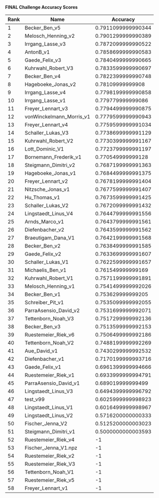 **FINAL Challenge Accuracy Scores**



|Rank|Name|Accuracy|
|----|-----|---|
|1|Becker_Ben_v5|0.7911099999990344|
|2|Melosch_Henning_v2|0.7901299999990389|
|3|Irrgang_Lasse_v3|0.7872099999990522|
|4|AntonB_v1|0.7858699999990583|
|5|Gaede_Felix_v3|0.7840499999990665|
|6|Kuhrwahl_Robert_V3|0.7833599999990697|
|7|Becker_Ben_v4|0.7822399999990748|
|8|Hageboeke_Jonas_v2|0.78109999999908|
|9|Irrgang_Lasse_v4|0.7798199999990858|
|10|Irrgang_Lasse_v1|0.779779999999086|
|11|Freyer_Lennart_v3|0.7794499999990875|
|12|vonWinckelmann_Morris_v1|0.7779599999990943|
|13|Freyer_Lennart_v4|0.7759599999991034|
|14|Schaller_Lukas_V3|0.7738699999991129|
|15|Kuhrwahl_Robert_V2|0.7730399999991167|
|16|Lott_Dominic_V1|0.7723799999991197|
|17|Bornemann_Frederik_v1|0.770549999999128|
|18|Steigmann_Dimitri_v2|0.7687199999991363|
|19|Hageboeke_Jonas_v1|0.7684499999991375|
|20|Freyer_Lennart_v2|0.7678199999991404|
|21|Nitzsche_Jonas_v1|0.7677599999991407|
|22|Hu_Thomas_v1|0.7673599999991425|
|23|Schaller_Lukas_V2|0.7672099999991432|
|24|Lingstaedt_Linus_V4|0.7644799999991556|
|25|Arnds_Marco_v1|0.7643799999991561|
|26|Diefenbacher_v2|0.7643599999991562|
|27|Braeutigam_Dana_V1|0.7642199999991568|
|28|Becker_Ben_v2|0.7638499999991585|
|29|Gaede_Felix_v2|0.7633699999991607|
|30|Schaller_Lukas_V1|0.7622599999991657|
|31|Michaelis_Ben_v1|0.761549999999169|
|32|Kuhrwahl_Robert_V1|0.7571199999991891|
|33|Melosch_Henning_v1|0.7541499999992026|
|34|Becker_Ben_v1|0.753629999999205|
|35|Schreiber_Pit_v1|0.7535099999992055|
|36|ParraAsensio_David_v2|0.7531699999992071|
|37|Tettenborn_Noah_V3|0.7517299999992136|
|38|Becker_Ben_v3|0.7513599999992153|
|39|Ruestemeier_Riek_v6|0.7506499999992186|
|40|Tettenborn_Noah_V2|0.7488199999992269|
|41|Aue_David_v1|0.7430299999992532|
|42|Diefenbacher_v1|0.7170199999993716|
|43|Gaede_Felix_v1|0.6961399999994666|
|44|Ruestemeier_Riek_v1|0.6933999999994791|
|45|ParraAsensio_David_v1|0.689019999999499|
|46|Lingstaedt_Linus_V3|0.6494399999996792|
|47|test_v99|0.6025999999998923|
|48|Lingstaedt_Linus_V1|0.6016499999998967|
|49|Lingstaedt_Linus_V2|0.5716200000000333|
|50|Fischer_Jenna_V2|0.5125200000003023|
|51|Steigmann_Dimitri_v1|0.5000000000003593|
|52|Ruestemeier_Riek_v4|-1|
|53|Fischer_Jenna_V1.npz|-1|
|54|Ruestemeier_Riek_v2|-1|
|55|Ruestemeier_Riek_V3|-1|
|56|Tettenborn_Noah_V1|-1|
|57|Ruestemeier_Riek_v5|-1|
|58|Freyer_Lennart_v1|-1|
